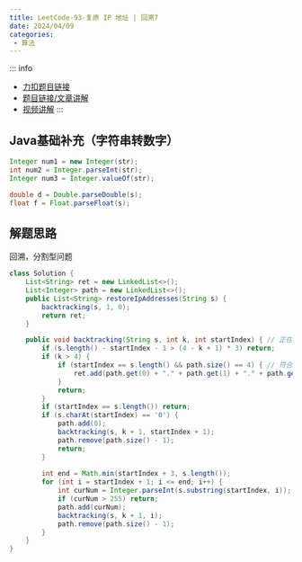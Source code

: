 ```yaml
---
title: LeetCode-93-复原 IP 地址 | 回溯7
date: 2024/04/09
categories:
 - 算法
---
```

::: info
- [力扣题目链接](https://leetcode.cn/problems/restore-ip-addresses)
- [题目链接/文章讲解](https://programmercarl.com/0093.%E5%A4%8D%E5%8E%9FIP%E5%9C%B0%E5%9D%80.html)
- [视频讲解](https://www.bilibili.com/video/BV1XP4y1U73i/)
:::

## Java基础补充（字符串转数字）
```java
Integer num1 = new Integer(str);
int num2 = Integer.parseInt(str);
Integer num3 = Integer.valueOf(str);

double d = Double.parseDouble(s); 
float f = Float.parseFloat(s);
```

## 解题思路
回溯，分割型问题
```java
class Solution {
    List<String> ret = new LinkedList<>();
    List<Integer> path = new LinkedList<>();
    public List<String> restoreIpAddresses(String s) {
        backtracking(s, 1, 0);
        return ret;
    }

    public void backtracking(String s, int k, int startIndex) { // 正在处理第k个ip位，从s.charAt(startIndex)开始
        if (s.length() - startIndex - 1 > (4 - k + 1) * 3) return;
        if (k > 4) {
            if (startIndex == s.length() && path.size() == 4) { // 符合条件
                ret.add(path.get(0) + "." + path.get(1) + "." + path.get(2) + "." + path.get(3));
            }
            return;
        } 
        if (startIndex == s.length()) return;
        if (s.charAt(startIndex) == '0') {
            path.add(0);
            backtracking(s, k + 1, startIndex + 1);
            path.remove(path.size() - 1);
            return;
        }
        
        int end = Math.min(startIndex + 3, s.length());
        for (int i = startIndex + 1; i <= end; i++) {
            int curNum = Integer.parseInt(s.substring(startIndex, i));
            if (curNum > 255) return;
            path.add(curNum);
            backtracking(s, k + 1, i);
            path.remove(path.size() - 1);
        }
    }
}
```